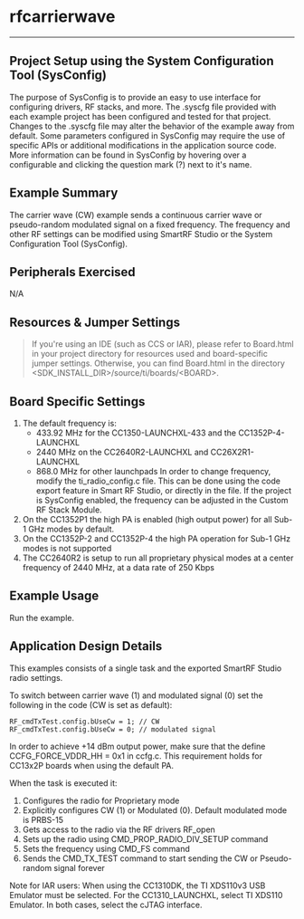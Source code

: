 # rfcarrierwave

---

Project Setup using the System Configuration Tool (SysConfig)
-------------------------
The purpose of SysConfig is to provide an easy to use interface for configuring
drivers, RF stacks, and more. The .syscfg file provided with each example
project has been configured and tested for that project. Changes to the .syscfg
file may alter the behavior of the example away from default. Some parameters
configured in SysConfig may require the use of specific APIs or additional
modifications in the application source code. More information can be found in
SysConfig by hovering over a configurable and clicking the question mark (?)
next to it's name.

Example Summary
---------------
The carrier wave (CW) example sends a continuous carrier wave or pseudo-random
modulated signal on a fixed frequency. The frequency and other RF settings can
be modified using SmartRF Studio or the System Configuration Tool (SysConfig).

Peripherals Exercised
---------------------
N/A

Resources & Jumper Settings
---------------------------
> If you're using an IDE (such as CCS or IAR), please refer to Board.html in your project
directory for resources used and board-specific jumper settings. Otherwise, you can find
Board.html in the directory &lt;SDK_INSTALL_DIR&gt;/source/ti/boards/&lt;BOARD&gt;.

Board Specific Settings
-----------------------
1. The default frequency is:
    - 433.92 MHz for the CC1350-LAUNCHXL-433 and the CC1352P-4-LAUNCHXL
    - 2440 MHz on the CC2640R2-LAUNCHXL and CC26X2R1-LAUNCHXL
    - 868.0 MHz for other launchpads
In order to change frequency, modify the ti_radio_config.c file. This can be
done using the code export feature in Smart RF Studio, or directly in the file.
If the project is SysConfig enabled, the frequency can be adjusted in the Custom
RF Stack Module.
2. On the CC1352P1 the high PA is enabled (high output power) for all
Sub-1 GHz modes by default.
3. On the CC1352P-2 and CC1352P-4 the high PA operation for Sub-1 GHz modes is not supported
5. The CC2640R2 is setup to run all proprietary physical modes at a center
frequency of 2440 MHz, at a data rate of 250 Kbps

Example Usage
-------------
Run the example.

Application Design Details
--------------------------
This examples consists of a single task and the exported SmartRF Studio radio
settings.

To switch between carrier wave (1) and modulated signal (0) set the following
in the code (CW is set as default):

    RF_cmdTxTest.config.bUseCw = 1; // CW
    RF_cmdTxTest.config.bUseCw = 0; // modulated signal

In order to achieve +14 dBm output power, make sure that the define
CCFG_FORCE_VDDR_HH = 0x1 in ccfg.c. This requirement holds for CC13x2P boards
when using the default PA.

When the task is executed it:

1. Configures the radio for Proprietary mode
2. Explicitly configures CW (1) or Modulated (0). Default modulated mode is
   PRBS-15
3. Gets access to the radio via the RF drivers RF_open
4. Sets up the radio using CMD_PROP_RADIO_DIV_SETUP command
5. Sets the frequency using CMD_FS command
6. Sends the CMD_TX_TEST command to start sending the CW or Pseudo-random
   signal forever

Note for IAR users: When using the CC1310DK, the TI XDS110v3 USB Emulator must
be selected. For the CC1310_LAUNCHXL, select TI XDS110 Emulator. In both cases,
select the cJTAG interface.
